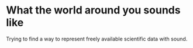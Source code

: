 # What the world around you sounds like
Trying to find a way to represent freely available scientific data with sound.
